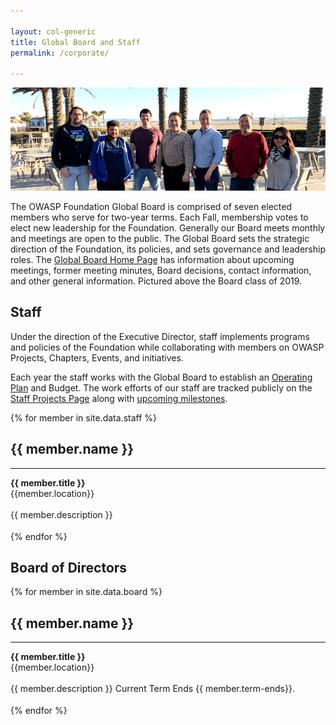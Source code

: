 ```yaml
---

layout: col-generic
title: Global Board and Staff
permalink: /corporate/

---
```


![Global Board Class of 2019](/assets/images/web/board.png)

The OWASP Foundation Global Board is comprised of seven elected members who serve for two-year terms. Each Fall, membership votes to elect new leadership for the Foundation. Generally our Board meets monthly and meetings are open to the public. The Global Board sets the strategic direction of the Foundation, its policies, and sets governance and leadership roles. The [Global Board Home Page](/www-board/) has information about upcoming meetings, former meeting minutes, Board decisions, contact information, and other general information. Pictured above the Board class of 2019.

## Staff

Under the direction of the Executive Director, staff implements programs and policies of the Foundation while collaborating with members on OWASP Projects, Chapters, Events, and initiatives.

Each year the staff works with the Global Board to establish an [Operating Plan](/www-staff/operating-plan/2020) and Budget. The work efforts of our staff are tracked publicly on the [Staff Projects Page](/www-staff/) along with [upcoming milestones](/www-staff/milestones).

<section id="staff" class="corporate">
<div>	
 {% for member in site.data.staff %}
    <div class="member-container">
        <div class="member-img-container">	
            <div class="member-img" style="background-image: url(/assets/images{{ member.image }});">
            </div>
        </div>
        <div class="member-caption"><h2>{{ member.name }}</h2><hr><strong>{{ member.title }}</strong><br/><div class="member-location">{{member.location}}</div></div><br/>
        <div class="member-info">{{ member.description }}</div>	
    </div>
    <div style="height:18px;"></div>
{% endfor %}	
</div>
</section>


<h2>Board of Directors</h2>

<section id="board" class="corporate">
<div>	
 {% for member in site.data.board %}
    <div class="member-container">
        <div class="member-img-container">	
            <div class="member-img" style="background-image: url(/assets/images{{ member.image }});">
            </div>
        </div>
        <div class="member-caption"><h2>{{ member.name }}</h2><hr><strong>{{ member.title }}</strong><br/><div class="member-location">{{member.location}}</div></div><br/>
        <div class="member-info">{{ member.description }} Current Term Ends {{ member.term-ends}}.</div>	
    </div>
    <div style="height:18px;"></div>
{% endfor %}	
</div>
</section>
